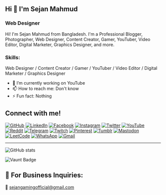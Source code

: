 ## Hi 👋 I'm Sejan Mahmud 
### Web Designer

Hi! I'm Sejan Mahmud from Bangladesh. I'm a Professional Blogger, Photographer, Web Designer, Content Creator, Gamer, YouTuber, Video Editor, Digital Marketer, Graphics Designer, and more.

### Skills:
Web Designer / Content Creator / Gamer / YouTuber / Video Editor / Digital Marketer / Graphics Designer

- 🔭 I’m currently working on YouTube  
- 📫 How to reach me: Don't know  
- ⚡ Fun fact: Nothing  

## Connect with me! 

[![GitHub](https://img.shields.io/badge/GitHub-000000?style=for-the-badge&logo=github&logoColor=white)](https://github.com/Sejanmahmudofficial)
[![LinkedIn](https://img.shields.io/badge/LinkedIn-0077B5?style=for-the-badge&logo=linkedin&logoColor=white)](https://www.linkedin.com/in/sejanmahmudofficial/)
[![Facebook](https://img.shields.io/badge/Facebook-1877F2?style=for-the-badge&logo=facebook&logoColor=white)](https://www.facebook.com/SejanMahmudOfficial)
[![Instagram](https://img.shields.io/badge/Instagram-E4405F?style=for-the-badge&logo=instagram&logoColor=white)](https://www.instagram.com/sejan__mahmud/)
[![Twitter](https://img.shields.io/badge/Twitter-1DA1F2?style=for-the-badge&logo=twitter&logoColor=white)](https://twitter.com/Sejan__Mahmud)
[![YouTube](https://img.shields.io/badge/YouTube-FF0000?style=for-the-badge&logo=youtube&logoColor=white)](https://youtube.com/@sejan_gaming_official?si=JtscGk7KtbdYDylo)
[![Reddit](https://img.shields.io/badge/Reddit-FF4500?style=for-the-badge&logo=reddit&logoColor=white)](https://www.reddit.com/user/Sejan__Mahmud)
[![Telegram](https://img.shields.io/badge/Telegram-2CA5E0?style=for-the-badge&logo=telegram&logoColor=white)](http://t.me/Sejan_Mahmud)
[![Twitch](https://img.shields.io/badge/Twitch-9146FF?style=for-the-badge&logo=twitch&logoColor=white)](https://twitch.tv/sejanmahmud)
[![Pinterest](https://img.shields.io/badge/Pinterest-BD081C?style=for-the-badge&logo=pinterest&logoColor=white)](https://Pinterest.com/Sejan_Mahmud)
[![Tumblr](https://img.shields.io/badge/Tumblr-36465D?style=for-the-badge&logo=tumblr&logoColor=white)](https://Tumblr.com/@sejanmahmud)
[![Mastodon](https://img.shields.io/badge/Mastodon-6364FF?style=for-the-badge&logo=mastodon&logoColor=white)](https://mastodon.social/@SejanMahmud)
[![LeetCode](https://img.shields.io/badge/LeetCode-FFA116?style=for-the-badge&logo=leetcode&logoColor=white)](https://leetcode.com/SejanMahmud)
[![WhatsApp](https://img.shields.io/badge/WhatsApp-25D366?style=for-the-badge&logo=whatsapp&logoColor=white)](https://wa.me/8801892063187)
[![Gmail](https://img.shields.io/badge/Gmail-D14836?style=for-the-badge&logo=gmail&logoColor=white)](mailto:sejangamingofficial@gmail.com)

---

![GitHub stats](https://github-readme-stats.vercel.app/api?username=Sejanmahmudofficial&show_icons=true&count_private=true)  

![Vaunt Badge](https://api.vaunt.dev/v1/github/entities/Sejanmahmudofficial/contributions?format=svg&private=true)  

## 📧 **For Business Inquiries:**  
📩 sejangamingofficial@gmail.com

